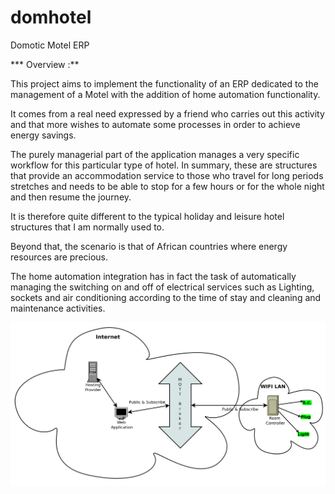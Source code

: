 # domhotel
Domotic Motel ERP



*** Overview :**

This project aims to implement the functionality of an ERP dedicated to the management of a Motel
with the addition of home automation functionality.

It comes from a real need expressed by a friend who carries out this activity and that more
wishes to automate some processes in order to achieve energy savings.

The purely managerial part of the application manages a very specific workflow for this particular
type of hotel.
In summary, these are structures that provide an accommodation service to those who travel for long periods
stretches and needs to be able to stop for a few hours or for the whole night and then resume the journey.

It is therefore quite different to the typical holiday and leisure hotel structures that I am normally used to.

Beyond that, the scenario is that of African countries where energy resources are precious.

The home automation integration has in fact the task of automatically managing the switching on and off of electrical services such as
Lighting, sockets and air conditioning according to the time of stay and cleaning and maintenance activities.

![alt text](./images/Diagramma1.svg)
